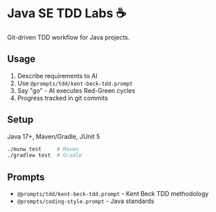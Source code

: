 # Java SE TDD Labs ☕

Git-driven TDD workflow for Java projects.

## Usage

1. Describe requirements to AI
2. Use `@prompts/tdd/kent-beck-tdd.prompt`  
3. Say "go" - AI executes Red-Green cycles
4. Progress tracked in git commits

## Setup

Java 17+, Maven/Gradle, JUnit 5

```bash
./mvnw test     # Maven
./gradlew test  # Gradle
```

## Prompts

- `@prompts/tdd/kent-beck-tdd.prompt` - Kent Beck TDD methodology
- `@prompts/coding-style.prompt` - Java standards